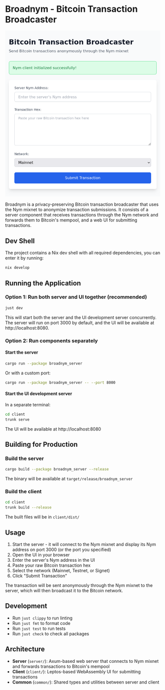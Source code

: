 # Broadnym - Bitcoin Transaction Broadcaster

![Broadnym UI](screenshot.png)

Broadnym is a privacy-preserving Bitcoin transaction broadcaster that uses the Nym mixnet to anonymize transaction submissions. It consists of a server component that receives transactions through the Nym network and forwards them to Bitcoin's mempool, and a web UI for submitting transactions.

## Dev Shell
The project contains a Nix dev shell with all required dependencies, you can enter it by running:

```bash
nix develop
```

## Running the Application

### Option 1: Run both server and UI together (recommended)

```bash
just dev
```

This will start both the server and the UI development server concurrently. The server will run on port 3000 by default, and the UI will be available at http://localhost:8080.

### Option 2: Run components separately

#### Start the server

```bash
cargo run --package broadnym_server
```

Or with a custom port:

```bash
cargo run --package broadnym_server -- --port 8000
```

#### Start the UI development server

In a separate terminal:

```bash
cd client
trunk serve
```

The UI will be available at http://localhost:8080

## Building for Production

### Build the server

```bash
cargo build --package broadnym_server --release
```

The binary will be available at `target/release/broadnym_server`

### Build the client

```bash
cd client
trunk build --release
```

The built files will be in `client/dist/`

## Usage

1. Start the server - it will connect to the Nym mixnet and display its Nym address on port 3000 (or the port you specified)
2. Open the UI in your browser
3. Enter the server's Nym address in the UI
4. Paste your raw Bitcoin transaction hex
5. Select the network (Mainnet, Testnet, or Signet)
6. Click "Submit Transaction"

The transaction will be sent anonymously through the Nym mixnet to the server, which will then broadcast it to the Bitcoin network.

## Development

- Run `just clippy` to run linting
- Run `just fmt` to format code
- Run `just test` to run tests
- Run `just check` to check all packages

## Architecture

- **Server** (`server/`): Axum-based web server that connects to Nym mixnet and forwards transactions to Bitcoin's mempool
- **Client** (`client/`): Leptos-based WebAssembly UI for submitting transactions
- **Common** (`common/`): Shared types and utilities between server and client